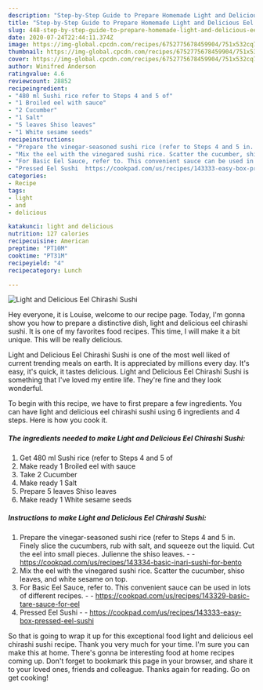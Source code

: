 ```yaml
---
description: "Step-by-Step Guide to Prepare Homemade Light and Delicious Eel Chirashi Sushi"
title: "Step-by-Step Guide to Prepare Homemade Light and Delicious Eel Chirashi Sushi"
slug: 448-step-by-step-guide-to-prepare-homemade-light-and-delicious-eel-chirashi-sushi
date: 2020-07-24T22:44:11.374Z
image: https://img-global.cpcdn.com/recipes/6752775678459904/751x532cq70/light-and-delicious-eel-chirashi-sushi-recipe-main-photo.jpg
thumbnail: https://img-global.cpcdn.com/recipes/6752775678459904/751x532cq70/light-and-delicious-eel-chirashi-sushi-recipe-main-photo.jpg
cover: https://img-global.cpcdn.com/recipes/6752775678459904/751x532cq70/light-and-delicious-eel-chirashi-sushi-recipe-main-photo.jpg
author: Winifred Anderson
ratingvalue: 4.6
reviewcount: 28852
recipeingredient:
- "480 ml Sushi rice refer to Steps 4 and 5 of"
- "1 Broiled eel with sauce"
- "2 Cucumber"
- "1 Salt"
- "5 leaves Shiso leaves"
- "1 White sesame seeds"
recipeinstructions:
- "Prepare the vinegar-seasoned sushi rice (refer to Steps 4 and 5 in. Finely slice the cucumbers, rub with salt, and squeeze out the liquid. Cut the eel into small pieces. Julienne the shiso leaves.  https://cookpad.com/us/recipes/143334-basic-inari-sushi-for-bento"
- "Mix the eel with the vinegared sushi rice. Scatter the cucumber, shiso leaves, and white sesame on top."
- "For Basic Eel Sauce, refer to. This convenient sauce can be used in lots of different recipes.  https://cookpad.com/us/recipes/143329-basic-tare-sauce-for-eel"
- "Pressed Eel Sushi  https://cookpad.com/us/recipes/143333-easy-box-pressed-eel-sushi"
categories:
- Recipe
tags:
- light
- and
- delicious

katakunci: light and delicious 
nutrition: 127 calories
recipecuisine: American
preptime: "PT10M"
cooktime: "PT31M"
recipeyield: "4"
recipecategory: Lunch

---
```



![Light and Delicious Eel Chirashi Sushi](https://img-global.cpcdn.com/recipes/6752775678459904/751x532cq70/light-and-delicious-eel-chirashi-sushi-recipe-main-photo.jpg)

Hey everyone, it is Louise, welcome to our recipe page. Today, I'm gonna show you how to prepare a distinctive dish, light and delicious eel chirashi sushi. It is one of my favorites food recipes. This time, I will make it a bit unique. This will be really delicious.



Light and Delicious Eel Chirashi Sushi is one of the most well liked of current trending meals on earth. It is appreciated by millions every day. It's easy, it's quick, it tastes delicious. Light and Delicious Eel Chirashi Sushi is something that I've loved my entire life. They're fine and they look wonderful.


To begin with this recipe, we have to first prepare a few ingredients. You can have light and delicious eel chirashi sushi using 6 ingredients and 4 steps. Here is how you cook it.

<!--inarticleads1-->

##### The ingredients needed to make Light and Delicious Eel Chirashi Sushi:

1. Get 480 ml Sushi rice (refer to Steps 4 and 5 of
1. Make ready 1 Broiled eel with sauce
1. Take 2 Cucumber
1. Make ready 1 Salt
1. Prepare 5 leaves Shiso leaves
1. Make ready 1 White sesame seeds




<!--inarticleads2-->

##### Instructions to make Light and Delicious Eel Chirashi Sushi:

1. Prepare the vinegar-seasoned sushi rice (refer to Steps 4 and 5 in. Finely slice the cucumbers, rub with salt, and squeeze out the liquid. Cut the eel into small pieces. Julienne the shiso leaves. -  - https://cookpad.com/us/recipes/143334-basic-inari-sushi-for-bento
1. Mix the eel with the vinegared sushi rice. Scatter the cucumber, shiso leaves, and white sesame on top.
1. For Basic Eel Sauce, refer to. This convenient sauce can be used in lots of different recipes. -  - https://cookpad.com/us/recipes/143329-basic-tare-sauce-for-eel
1. Pressed Eel Sushi -  - https://cookpad.com/us/recipes/143333-easy-box-pressed-eel-sushi




So that is going to wrap it up for this exceptional food light and delicious eel chirashi sushi recipe. Thank you very much for your time. I'm sure you can make this at home. There's gonna be interesting food at home recipes coming up. Don't forget to bookmark this page in your browser, and share it to your loved ones, friends and colleague. Thanks again for reading. Go on get cooking!
